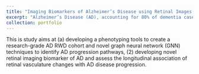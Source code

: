 ```yaml
---
title: "Imaging Biomarkers of Alzheimer’s Disease using Retinal Images from Real-World Data"
excerpt: "Alzheimer’s Disease (AD), accounting for 80% of dementia cases, is a neurodegenerative disease characterized by progressive loss of memory and cognition, among other neurobehavioral symptoms. "
collection: portfolio
---
```


This is study aims at (a) developing a phenotyping tools to create a research-grade AD RWD cohort and novel graph neural network (GNN) techniques to identify AD progression pathways, (2) developing novel retinal imaging biomarker of AD and assess the longitudinal association of retinal vasculature changes with AD disease progression.